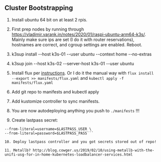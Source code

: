 
## Cluster Bootstrapping

1. Install ubuntu 64 bit on at least 2 rpis.
2. First prep nodes by running through https://vladimir.varank.in/notes/2020/01/raspi-ubuntu-arm64-k3s/. Mainly make sure ips are set (I do it with router reservations), hostnames are correct, and cgroup settings are enabled. Reboot.

3. k3sup install --host k3s-01 --user ubuntu --context home --no-extras

4. k3sup join --host k3s-02 --server-host k3s-01 --user ubuntu

5. Install flux per [instructions](https://fluxcd.io/docs/get-started/). Or I do it the manual way with `flux install --export >> manifests/flux.yaml` and `kubectl apply -f manifests/flux.yaml`

6. Add git repo to manifests and kubectl apply

7. Add kustomize controller to sync manifests.

8. You are now autodeploying anything you push to `./manifests` !!!

9. Create lastpass secret: 
  ```kubectl -n lastpass-controller create secret generic lastpass-creds \
  --from-literal=username=$LASTPASS_USER \
  --from-literal=password=$LASTPASS_PASS```

10. Deploy lastpass controller and you got secrets stored out of repo!

11. Metallb? http://blog.cowger.us/2019/02/10/using-metallb-with-the-unifi-usg-for-in-home-kubernetes-loadbalancer-services.html